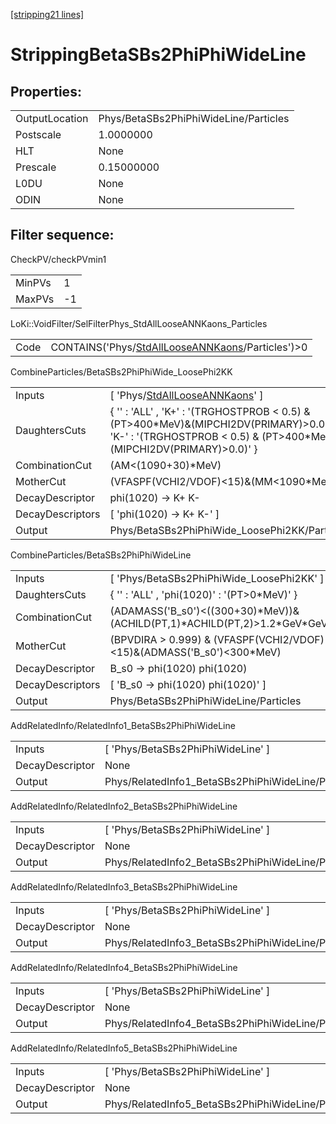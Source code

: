[[stripping21 lines]](./stripping21-index)

# StrippingBetaSBs2PhiPhiWideLine

## Properties:

|                |                                       |
|----------------|---------------------------------------|
| OutputLocation | Phys/BetaSBs2PhiPhiWideLine/Particles |
| Postscale      | 1.0000000                             |
| HLT            | None                                  |
| Prescale       | 0.15000000                            |
| L0DU           | None                                  |
| ODIN           | None                                  |

## Filter sequence:

CheckPV/checkPVmin1

|        |     |
|--------|-----|
| MinPVs | 1   |
| MaxPVs | -1  |

LoKi::VoidFilter/SelFilterPhys_StdAllLooseANNKaons_Particles

|      |                                                                                                        |
|------|--------------------------------------------------------------------------------------------------------|
| Code | CONTAINS('Phys/[StdAllLooseANNKaons](./stripping21-commonparticles-stdalllooseannkaons)/Particles')\>0 |

CombineParticles/BetaSBs2PhiPhiWide_LoosePhi2KK

|                  |                                                                                                                                                                      |
|------------------|----------------------------------------------------------------------------------------------------------------------------------------------------------------------|
| Inputs           | [ 'Phys/[StdAllLooseANNKaons](./stripping21-commonparticles-stdalllooseannkaons)' ]                                                                                |
| DaughtersCuts    | { '' : 'ALL' , 'K+' : '(TRGHOSTPROB \< 0.5) & (PT\>400\*MeV)&(MIPCHI2DV(PRIMARY)\>0.0)' , 'K-' : '(TRGHOSTPROB \< 0.5) & (PT\>400\*MeV)&(MIPCHI2DV(PRIMARY)\>0.0)' } |
| CombinationCut   | (AM\<(1090+30)\*MeV)                                                                                                                                                 |
| MotherCut        | (VFASPF(VCHI2/VDOF)\<15)&(MM\<1090\*MeV)                                                                                                                             |
| DecayDescriptor  | phi(1020) -\> K+ K-                                                                                                                                                  |
| DecayDescriptors | [ 'phi(1020) -\> K+ K-' ]                                                                                                                                          |
| Output           | Phys/BetaSBs2PhiPhiWide_LoosePhi2KK/Particles                                                                                                                        |

CombineParticles/BetaSBs2PhiPhiWideLine

|                  |                                                                                |
|------------------|--------------------------------------------------------------------------------|
| Inputs           | [ 'Phys/BetaSBs2PhiPhiWide_LoosePhi2KK' ]                                    |
| DaughtersCuts    | { '' : 'ALL' , 'phi(1020)' : '(PT\>0\*MeV)' }                                  |
| CombinationCut   | (ADAMASS('B_s0')\<((300+30)\*MeV))&(ACHILD(PT,1)\*ACHILD(PT,2)\>1.2\*GeV\*GeV) |
| MotherCut        | (BPVDIRA \> 0.999) & (VFASPF(VCHI2/VDOF)\<15)&(ADMASS('B_s0')\<300\*MeV)       |
| DecayDescriptor  | B_s0 -\> phi(1020) phi(1020)                                                   |
| DecayDescriptors | [ 'B_s0 -\> phi(1020) phi(1020)' ]                                           |
| Output           | Phys/BetaSBs2PhiPhiWideLine/Particles                                          |

AddRelatedInfo/RelatedInfo1_BetaSBs2PhiPhiWideLine

|                 |                                                    |
|-----------------|----------------------------------------------------|
| Inputs          | [ 'Phys/BetaSBs2PhiPhiWideLine' ]                |
| DecayDescriptor | None                                               |
| Output          | Phys/RelatedInfo1_BetaSBs2PhiPhiWideLine/Particles |

AddRelatedInfo/RelatedInfo2_BetaSBs2PhiPhiWideLine

|                 |                                                    |
|-----------------|----------------------------------------------------|
| Inputs          | [ 'Phys/BetaSBs2PhiPhiWideLine' ]                |
| DecayDescriptor | None                                               |
| Output          | Phys/RelatedInfo2_BetaSBs2PhiPhiWideLine/Particles |

AddRelatedInfo/RelatedInfo3_BetaSBs2PhiPhiWideLine

|                 |                                                    |
|-----------------|----------------------------------------------------|
| Inputs          | [ 'Phys/BetaSBs2PhiPhiWideLine' ]                |
| DecayDescriptor | None                                               |
| Output          | Phys/RelatedInfo3_BetaSBs2PhiPhiWideLine/Particles |

AddRelatedInfo/RelatedInfo4_BetaSBs2PhiPhiWideLine

|                 |                                                    |
|-----------------|----------------------------------------------------|
| Inputs          | [ 'Phys/BetaSBs2PhiPhiWideLine' ]                |
| DecayDescriptor | None                                               |
| Output          | Phys/RelatedInfo4_BetaSBs2PhiPhiWideLine/Particles |

AddRelatedInfo/RelatedInfo5_BetaSBs2PhiPhiWideLine

|                 |                                                    |
|-----------------|----------------------------------------------------|
| Inputs          | [ 'Phys/BetaSBs2PhiPhiWideLine' ]                |
| DecayDescriptor | None                                               |
| Output          | Phys/RelatedInfo5_BetaSBs2PhiPhiWideLine/Particles |

